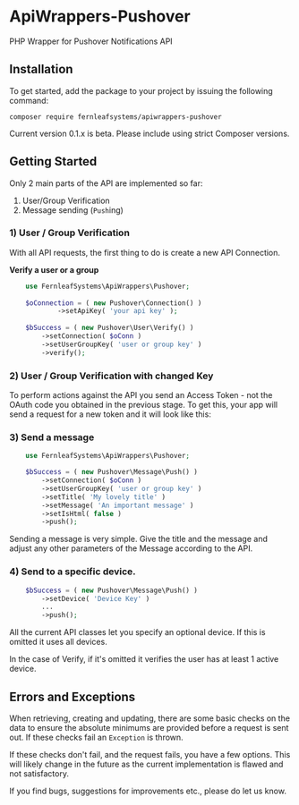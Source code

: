 # ApiWrappers-Pushover
PHP Wrapper for Pushover Notifications API

## Installation

To get started, add the package to your project by issuing the following command:

    composer require fernleafsystems/apiwrappers-pushover

Current version 0.1.x is beta. Please include using strict Composer versions.

## Getting Started

Only 2 main parts of the API are implemented so far:

1. User/Group Verification
2. Message sending (`Push`ing)

### 1) User / Group Verification

With all API requests, the first thing to do is create a new API Connection.

**Verify a user or a group**
```php
	use FernleafSystems\ApiWrappers\Pushover;
	
	$oConnection = ( new Pushover\Connection() )
    		->setApiKey( 'your api key' );
    		
	$bSuccess = ( new Pushover\User\Verify() )
    	->setConnection( $oConn )
		->setUserGroupKey( 'user or group key' )
    	->verify();
```

### 2) User / Group Verification with changed Key

To perform actions against the API you send an Access Token - not the OAuth code you
obtained in the previous stage. To get this, your app will send a request for a new
token and it will look like this:

### 3) Send a message

```php
	use FernleafSystems\ApiWrappers\Pushover;

	$bSuccess = ( new Pushover\Message\Push() )
    	->setConnection( $oConn )
		->setUserGroupKey( 'user or group key' )
    	->setTitle( 'My lovely title' )
    	->setMessage( 'An important message' )
    	->setIsHtml( false )
    	->push();	
```

Sending a message is very simple. Give the title and the message and adjust any
other parameters of the Message according to the API.

### 4) Send to a specific device.

```php
	$bSuccess = ( new Pushover\Message\Push() )
    	->setDevice( 'Device Key' )
    	...
    	->push();	
```

All the current API classes let you specify an optional device. If this is omitted
it uses all devices.

In the case of Verify, if it's omitted it verifies the user has at least 1 active device.

## Errors and Exceptions

When retrieving, creating and updating, there are some basic checks on the data to ensure
the absolute minimums are provided before a request is sent out. If these checks fail
an `Exception` is thrown.

If these checks don't fail, and the request fails, you have a few options. This will likely
change in the future as the current implementation is flawed and not satisfactory.

If you find bugs, suggestions for improvements etc., please do let us know.